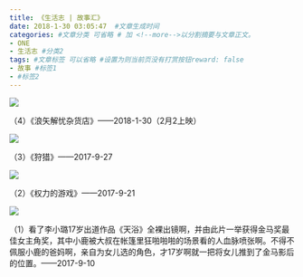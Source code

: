 ```yaml
---
title: 《生活志 | 故事汇》
date: 2018-1-30 03:05:47  #文章生成时间
categories: #文章分类 可省略 # 加 <!--more-->以分割摘要与文章正文。
- ONE
- 生活志 #分类2
tags: #文章标签 可以省略 #设置为则当前页没有打赏按钮reward: false
- 故事 #标签1
- #标签2
---
```


![](https://i.imgur.com/zHHOqMG.jpg)

<!--more-->

（4）《浪矢解忧杂货店》——2018-1-30（2月2上映）

![](https://i.imgur.com/kQ0NfWp.jpg)

（3）《狩猎》——2017-9-27

![](https://i.imgur.com/UZs6Odu.jpg)

（2）《权力的游戏》——2017-9-21

![](https://i.imgur.com/yjonjZf.jpg)

（1）看了李小璐17岁出道作品《天浴》全裸出镜啊，并由此片一举获得金马奖最佳女主角奖，其中小鹿被大叔在帐篷里狂啪啪啪的场景看的人血脉喷张啊。不得不佩服小鹿的爸妈啊，亲自为女儿选的角色，才17岁啊就一把将女儿推到了金马影后的位置。 ​​​​——2017-9-10


